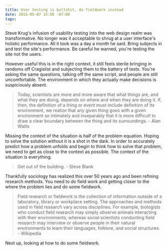 ```yaml
---
title: User testing is bullshit, do fieldwork instead
date: 2015-05-07 15:50 -07:00
tags:
---
```


Steve Krug's infusion of usability testing into the web design realm was
transformative. No longer was it acceptable to shrug at a user interface's
holistic performance. All it took was a day a month he said. Bring subjects in
and test the site's performance. Be careful he warned, you're testing the site
not the users.

However useful this is in the right context, it still feels
sterile bringing in randoms off Cragislist and subjecting them to the battery of
tests. You're asking the same questions, talking off the same script, and people
are still uncomfortable. The environment in which they actually make decisions
is suspiciously absent.

> Today, scientists are more and more aware that what things are, and what they
> are doing, depends on where and when they are doing it. If, then, the
> definition of a thing or event must include definition of its environment, we
> realize that any given thing goes with a given environment so intimately and
> inseparably that it is more difficult to draw a clear boundary between the
> thing and its surroundings. - Alan Watts

Missing the context of the situation is half of the problem equation. Hoping to
solve the solution without it is a shot in the dark. In order to accurately
predict how a problem unfolds and begin to think how to solve that problem, we
need to get as close to the context as possible. The context of the situation
is everything.

> Get out of the building. - Steve Blank

Thankfully sociology has realized this over 50 years ago and been refining
research methods. You need to do field work and getting closer to the where the
problem lies and do some fieldwork.

> Field research or fieldwork is the collection of information outside of a
> laboratory, library or workplace setting. The approaches and methods used in
> field research vary across disciplines. For example, biologists who conduct
> field research may simply observe animals interacting with their environments,
> whereas social scientists conducting field research may interview or observe
> people in their natural environments to learn their languages, folklore, and
> social structures. - Wikipedia

Next up, looking at how to do some fieldwork.
